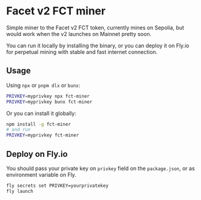 # Facet v2 FCT miner

Simple miner to the Facet v2 FCT token, currently mines on Sepolia, but would work when the v2 launches on Mainnet pretty soon.

You can run it locally by installing the binary, or you can deploy it on Fly.io for perpetual mining with stable and fast internet connection.

## Usage

Using `npx` or `pnpm dlx` or `bunx`:

```bash
PRIVKEY=myprivkey npx fct-miner
PRIVKEY=myprivkey bunx fct-miner
```

Or you can install it globally:

```bash
npm install -g fct-miner
# and run
PRIVKEY=myprivkey fct-miner
```

## Deploy on Fly.io

You should pass your private key on `privkey` field on the `package.json`, or as environment variable on Fly.

```bash
fly secrets set PRIVKEY=yourprivatekey
fly launch
```
